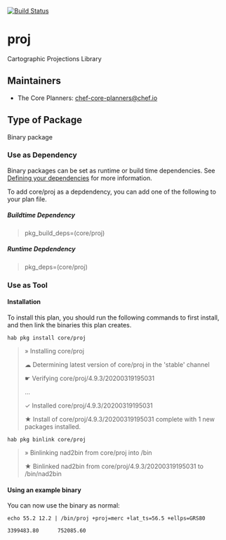 [![Build Status](https://dev.azure.com/chefcorp-partnerengineering/Chef%20Base%20Plans/_apis/build/status/chef-base-plans.proj?branchName=master)](https://dev.azure.com/chefcorp-partnerengineering/Chef%20Base%20Plans/_build/latest?definitionId=180&branchName=master)

# proj

Cartographic Projections Library

## Maintainers

* The Core Planners: <chef-core-planners@chef.io>

## Type of Package

Binary package

### Use as Dependency

Binary packages can be set as runtime or build time dependencies. See [Defining your dependencies](https://www.habitat.sh/docs/developing-packages/developing-packages/#sts=Define%20Your%20Dependencies) for more information.

To add core/proj as a depdendency, you can add one of the following to your plan file.

##### Buildtime Dependency

> pkg_build_deps=(core/proj)

##### Runtime Depdendency

> pkg_deps=(core/proj)

### Use as Tool

#### Installation

To install this plan, you should run the following commands to first install, and then link the binaries this plan creates.

`hab pkg install core/proj`

> » Installing core/proj
>
> ☁ Determining latest version of core/proj in the 'stable' channel
>
> ☛ Verifying core/proj/4.9.3/20200319195031
>
> ...
>
> ✓ Installed core/proj/4.9.3/20200319195031
>
> ★ Install of core/proj/4.9.3/20200319195031 complete with 1 new packages installed.

`hab pkg binlink core/proj`

> » Binlinking nad2bin from core/proj into /bin
>
> ★ Binlinked nad2bin from core/proj/4.9.3/20200319195031 to /bin/nad2bin

#### Using an example binary
You can now use the binary as normal:

`echo 55.2 12.2 | /bin/proj +proj=merc +lat_ts=56.5 +ellps=GRS80`

```
3399483.80      752085.60
```
